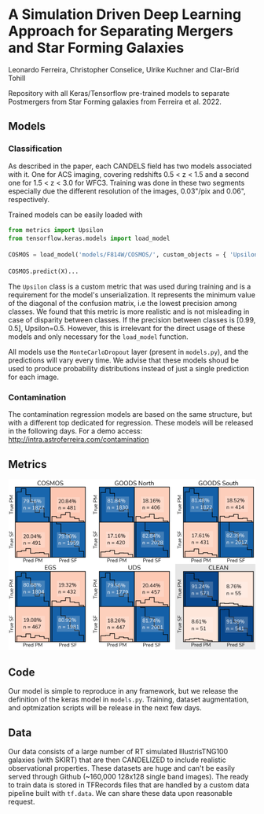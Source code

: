 # A Simulation Driven Deep Learning Approach for Separating Mergers and Star Forming Galaxies
Leonardo Ferreira, Christopher Conselice, Ulrike Kuchner and Clar-Bríd Tohill


Repository with all Keras/Tensorflow pre-trained models to separate Postmergers from Star Forming galaxies from Ferreira et al. 2022.

## Models

### Classification

As described in the paper, each CANDELS field has two models associated with it. One for ACS imaging, covering redshifts 0.5 < z < 1.5 and a second one for 1.5 < z < 3.0 for WFC3. Training was done in these two segments especially due the different resolution of the images, 0.03"/pix and 0.06", respectively.

Trained models can be easily loaded with

```python
from metrics import Upsilon
from tensorflow.keras.models import load_model

COSMOS = load_model('models/F814W/COSMOS/', custom_objects = { 'Upsilon' : Upsilon })

COSMOS.predict(X)...
```

The ```Upsilon``` class is a custom metric that was used during training and is a requirement for the model's unserialization. It represents the minimum value of the diagonal of the confusion matrix, i.e the lowest precision among classes. We found that this metric is more realistic and is not misleading in case of disparity between classes. If the precision between classes is [0.99, 0.5], Upsilon=0.5. However, this is irrelevant for the direct usage of these models and only necessary for the ```load_model``` function.

All models use the ```MonteCarloDropout``` layer (present in ```models.py```), and the predictions will vary every time. We advise that these models shoud be used to produce probability distributions instead of just a single prediction for each image.

### Contamination
The contamination regression models are based on the same structure, but with a different top dedicated for regression. These models will be released in the following days. For a demo access: http://intra.astroferreira.com/contamination

## Metrics
![confusion matrix](confusion_matrix_highlighted.png "confusion_matrix_highlighted.png")

## Code
Our model is simple to reproduce in any framework, but we release the definition of the keras model in ```models.py```. Training, dataset augmentation, and optmization scripts will be release in the next few days.

## Data

Our data consists of a large number of RT simulated IllustrisTNG100 galaxies (with SKIRT) that are then CANDELIZED to include realistic observational properties. These datasets are huge and can't be easily served through Github (~160,000 128x128 single band images). The ready to train data is stored in TFRecords files that are handled by a custom data pipeline built with ```tf.data```. We can share these data upon reasonable request.
